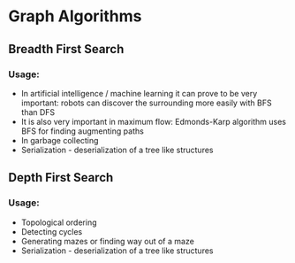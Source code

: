 # Graph Algorithms

## Breadth First Search

### Usage:
* In artificial intelligence / machine learning it can prove to be very important: robots can discover the surrounding more easily with BFS than DFS
* It is also very important in maximum flow: Edmonds-Karp algorithm uses BFS for finding augmenting paths
* In garbage collecting
* Serialization - deserialization of a tree like structures

## Depth First Search
### Usage:
* Topological ordering
* Detecting cycles
* Generating mazes or finding way out of a maze
* Serialization - deserialization of a tree like structures